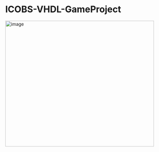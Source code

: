 # ICOBS-VHDL-GameProject


<img width="468" height="396" alt="image" src="https://github.com/user-attachments/assets/fd9dbeb9-2f98-4618-8264-1518c0c241c7" />
